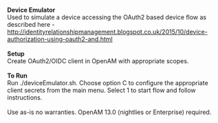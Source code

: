 <b>Device Emulator</b>
<br/>
Used to simulate a device accessing the OAuth2 based device flow as described here - http://identityrelationshipmanagement.blogspot.co.uk/2015/10/device-authorization-using-oauth2-and.html
<br/>
<br/>
<b>Setup</b>
<br/>
Create OAuth2/OIDC client in OpenAM with appropriate scopes.
<br/>
<br/>
<b>To Run</b>
<br/>
Run ./deviceEmulator.sh.  Choose option C to configure the appropriate client secrets from the main menu.  Select 1 to start flow and follow instructions.
<br/>
<br/>
Use as-is no warranties.  OpenAM 13.0 (nightlies or Enterprise) required.
